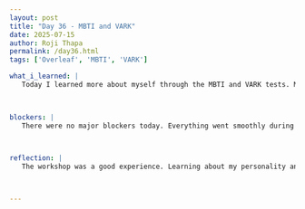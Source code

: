 ```yaml
---
layout: post
title: "Day 36 - MBTI and VARK"
date: 2025-07-15
author: Roji Thapa
permalink: /day36.html
tags: ['Overleaf', 'MBTI', 'VARK']

what_i_learned: |
   Today I learned more about myself through the MBTI and VARK tests. My MBTI result was ISTP, and my VARK result showed that I am a mild kinesthetic learner. This means I learn best by doing things with my hands or through real-life experience. The ISTP personality is also known as "the crafter," which fits well with how I like to learn and work. I found it interesting to see how my personality can affect how I do research and solve problems. Understanding this can help me use my strengths for better and work on my weakness.  I spent time working on updating my Overleaf document and explaining my results. 


  
blockers: |
   There were no major blockers today. Everything went smoothly during the workshop and research lab.
   


reflection: |
   The workshop was a good experience. Learning about my personality and learning style helped me understand myself better. It was also interesting to work as a group and create a presentation based on our project idea and team strengths. Instead of a normal presentation in front of the class, we did a gallery walk where others came to us. I liked this style more because it felt more comfortable and less stressful. Overall, it was a useful and enjoyable day of learning and working.



---
```

